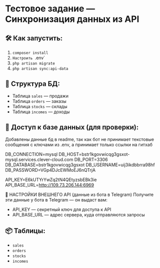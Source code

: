 # Тестовое задание — Синхронизация данных из API

## 🛠️ Как запустить:
1. `composer install`
2. `Настроить `.env`
3. `php artisan migrate`
4. `php artisan sync:api-data`

## 📂 Структура БД:
- Таблица `sales` — продажи
- Таблица `orders` — заказы
- Таблица `stocks` — склады
- Таблица `incomes` — доходы

## 🔐 Доступ к базе данных (для проверки):
Добавлены данные бд в readme, так как бот не принимает текстовые сообщения с ключами из .env, а принимает только ссылки на гитхаб

DB_CONNECTION=mysql
DB_HOST=bstr1kgovwicqg3gsxot-mysql.services.clever-cloud.com
DB_PORT=3306
DB_DATABASE=bstr1kgovwicqg3gsxot
DB_USERNAME=uij3ikdbbrra98hf
DB_PASSWORD=VGp4DJcEWMoEJ6nQTrjA

API_KEY=E6kUTYrYwZq2tN4QEtyzsbEBk3ie
API_BASE_URL=http://109.73.206.144:6969

 🔑 НАСТРОЙКИ ВНЕШНЕГО API (данные из бота в Telegram)
Получите эти данные у бота в Telegram — он выдаст вам:
- API_KEY — секретный ключ для доступа к API
- API_BASE_URL — адрес сервера, куда отправляются запросы

## 📦 Таблицы:
- `sales`
- `orders`
- `stocks`
- `incomes`
